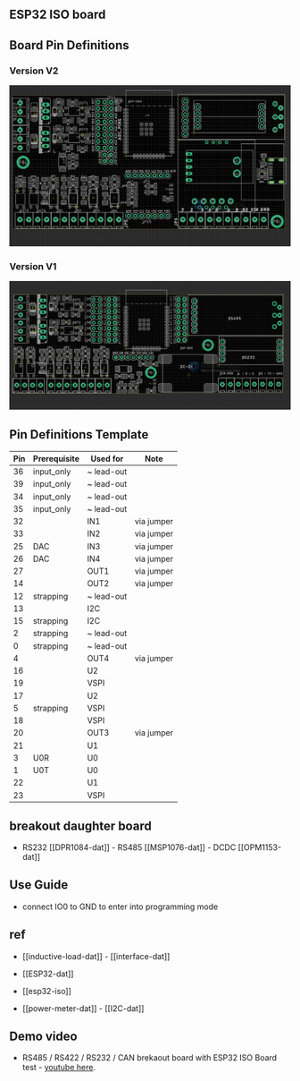 ## ESP32 ISO board

## Board Pin Definitions

### Version V2

![](2023-10-20-16-11-07.png)

### Version V1

![](2023-09-26-15-08-07.png)

## Pin Definitions Template

| Pin | Prerequisite | Used for   | Note       |
| --- | ------------ | ---------- | ---------- |
| 36  | input_only   | ~ lead-out |            |
| 39  | input_only   | ~ lead-out |            |
| 34  | input_only   | ~ lead-out |            |
| 35  | input_only   | ~ lead-out |            |
| 32  |              | IN1        | via jumper |
| 33  |              | IN2        | via jumper |
| 25  | DAC          | IN3        | via jumper |
| 26  | DAC          | IN4        | via jumper |
| 27  |              | OUT1       | via jumper |
| 14  |              | OUT2       | via jumper |
| 12  | strapping    | ~ lead-out |            |
| 13  |              | I2C        |            |
| 15  | strapping    | I2C        |            |
| 2   | strapping    | ~ lead-out |            |
| 0   | strapping    | ~ lead-out |            |
| 4   |              | OUT4       | via jumper |
| 16  |              | U2         |            |
| 19  |              | VSPI       |            |
| 17  |              | U2         |            |
| 5   | strapping    | VSPI       |            |
| 18  |              | VSPI       |            |
| 20  |              | OUT3       | via jumper |
| 21  |              | U1         |            |
| 3   | U0R          | U0         |            |
| 1   | U0T          | U0         |            |
| 22  |              | U1         |            |
| 23  |              | VSPI       |            |





## breakout daughter board

- RS232 [[DPR1084-dat]] - RS485 [[MSP1076-dat]] - DCDC [[OPM1153-dat]]

## Use Guide

- connect IO0 to GND to enter into programming mode

## ref

- [[inductive-load-dat]] - [[interface-dat]]

- [[ESP32-dat]]

- [[esp32-iso]]

- [[power-meter-dat]] - [[I2C-dat]]

## Demo video

- RS485 / RS422 / RS232 / CAN brekaout board with ESP32 ISO Board test - [youtube here](https://www.youtube.com/watch?v=ea_zn8Yjx-0&t=3s&ab_channel=Electrodragon).
